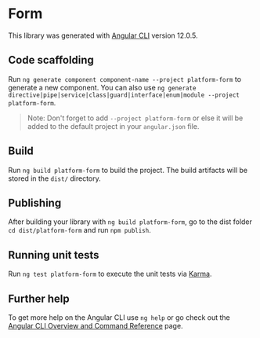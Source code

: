 # Form

This library was generated with [Angular CLI](https://github.com/angular/angular-cli) version 12.0.5.

## Code scaffolding

Run `ng generate component component-name --project platform-form` to generate a new component. You can also use `ng generate directive|pipe|service|class|guard|interface|enum|module --project platform-form`.
> Note: Don't forget to add `--project platform-form` or else it will be added to the default project in your `angular.json` file. 

## Build

Run `ng build platform-form` to build the project. The build artifacts will be stored in the `dist/` directory.

## Publishing

After building your library with `ng build platform-form`, go to the dist folder `cd dist/platform-form` and run `npm publish`.

## Running unit tests

Run `ng test platform-form` to execute the unit tests via [Karma](https://karma-runner.github.io).

## Further help

To get more help on the Angular CLI use `ng help` or go check out the [Angular CLI Overview and Command Reference](https://angular.io/cli) page.
